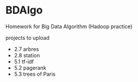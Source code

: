 # BDAlgo
Homework for Big Data Algorithm (Hadoop practice)

projects to upload
- 2.7 arbres
- 2.8 station
- 5.1 tf-idf
- 5.2 pagerank
- 5.3 trees of Paris
